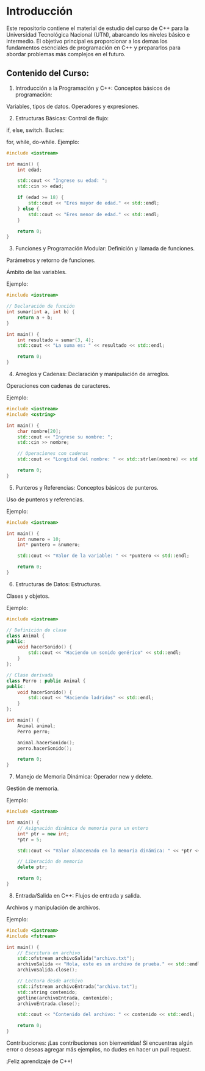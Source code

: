 <h1>Introducción</h1>

Este repositorio contiene el material de estudio del curso de C++ para la Universidad Tecnológica Nacional (UTN), abarcando los niveles básico e intermedio. El objetivo principal es proporcionar a los demas los fundamentos esenciales de programación en C++ y prepararlos para abordar problemas más complejos en el futuro.

<h2>Contenido del Curso:</h2>

1. Introducción a la Programación y C++:
   Conceptos básicos de programación:

Variables, tipos de datos.
Operadores y expresiones.

2. Estructuras Básicas:
   Control de flujo:

if, else, switch.
Bucles:

for, while, do-while.
Ejemplo:

```cpp
#include <iostream>

int main() {
    int edad;

    std::cout << "Ingrese su edad: ";
    std::cin >> edad;

    if (edad >= 18) {
        std::cout << "Eres mayor de edad." << std::endl;
    } else {
        std::cout << "Eres menor de edad." << std::endl;
    }

    return 0;
}
```

3. Funciones y Programación Modular:
   Definición y llamada de funciones.

Parámetros y retorno de funciones.

Ámbito de las variables.

Ejemplo:

```cpp
#include <iostream>

// Declaración de función
int sumar(int a, int b) {
    return a + b;
}

int main() {
    int resultado = sumar(3, 4);
    std::cout << "La suma es: " << resultado << std::endl;

    return 0;
}
```

4. Arreglos y Cadenas:
   Declaración y manipulación de arreglos.

Operaciones con cadenas de caracteres.

Ejemplo:

```cpp
#include <iostream>
#include <cstring>

int main() {
    char nombre[20];
    std::cout << "Ingrese su nombre: ";
    std::cin >> nombre;

    // Operaciones con cadenas
    std::cout << "Longitud del nombre: " << std::strlen(nombre) << std::endl;

    return 0;
}
```

5. Punteros y Referencias:
   Conceptos básicos de punteros.

Uso de punteros y referencias.

Ejemplo:

```cpp
#include <iostream>

int main() {
    int numero = 10;
    int* puntero = &numero;

    std::cout << "Valor de la variable: " << *puntero << std::endl;

    return 0;
}
```

6. Estructuras de Datos:
   Estructuras.

Clases y objetos.

Ejemplo:

```cpp
#include <iostream>

// Definición de clase
class Animal {
public:
    void hacerSonido() {
        std::cout << "Haciendo un sonido genérico" << std::endl;
    }
};

// Clase derivada
class Perro : public Animal {
public:
    void hacerSonido() {
        std::cout << "Haciendo ladridos" << std::endl;
    }
};

int main() {
    Animal animal;
    Perro perro;

    animal.hacerSonido();
    perro.hacerSonido();

    return 0;
}
```

7. Manejo de Memoria Dinámica:
   Operador new y delete.

Gestión de memoria.

Ejemplo:

```cpp
#include <iostream>

int main() {
    // Asignación dinámica de memoria para un entero
    int* ptr = new int;
    *ptr = 5;

    std::cout << "Valor almacenado en la memoria dinámica: " << *ptr << std::endl;

    // Liberación de memoria
    delete ptr;

    return 0;
}
```

8. Entrada/Salida en C++:
   Flujos de entrada y salida.

Archivos y manipulación de archivos.

Ejemplo:

```cpp
#include <iostream>
#include <fstream>

int main() {
    // Escritura en archivo
    std::ofstream archivoSalida("archivo.txt");
    archivoSalida << "Hola, este es un archivo de prueba." << std::endl;
    archivoSalida.close();

    // Lectura desde archivo
    std::ifstream archivoEntrada("archivo.txt");
    std::string contenido;
    getline(archivoEntrada, contenido);
    archivoEntrada.close();

    std::cout << "Contenido del archivo: " << contenido << std::endl;

    return 0;
}
```

Contribuciones:
¡Las contribuciones son bienvenidas! Si encuentras algún error o deseas agregar más ejemplos, no dudes en hacer un pull request.

¡Feliz aprendizaje de C++!

